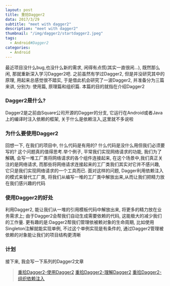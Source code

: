 ```yaml
---
layout: post
title: 重拾Dagger2
data: 2017/3/29
subtitle: "meet with dagger2"
description: "meet with dagger2"
thumbnail: "/img/dagger2/startdagger2.jpeg"
tags:
  - Android#Dagger2
categories:
  - Android
---
```


最近项目没什么bug,也没什么新的需求, 闲得有点慌(其实一直很闲...), 既然那么闲, 那就重新深入学习Dagger2吧. 之前虽然有学过Dagger2, 但是并没研究其中的原理, 用起来总感觉很不踏实, 于是借此机会研究了一波Dagger2, 并准备分为三篇来讲, 分别为: 使用篇, 原理篇和组织篇. 本篇的目的就指在介绍Dagger2

### Dagger2是什么?
Dagger2是之前由Square公司开源的Dagger的分支, 它运行在Android或者Java上的编译时注入依赖的框架, 关于什么是依赖注入,这里就不多说啦

### 为什么要使用Dagger2
回想一下, 在我们的项目中, 什么代码是有用的? 什么代码是没什么用但我们必须要写的? 这个问题真的值得思考.举个例子, 平常我们实现网络请求的功能, 我们为了解耦, 会写一堆工厂类将网络请求的各个组件连接起来, 在这个场景中,我们真正关注的是网络请求, 而那些将网络请求连接起来的工厂类我们其实对它并不感兴趣, 它只是我们实现网络请求的一个工具而已. 面对这样的问题, Dagger利用依赖注入的模式来替代工厂类, 将我们从编写一堆的工厂类中解放出来,从而让我们把精力放在我们感兴趣的代码

### 使用Dagger2的好处
利用Dagger2, 能让我们从一堆的引用模板代码中解放出来, 将更多的精力放在业务需求上; 由于Dagger2会帮我们自动生成需要依赖的代码, 这能极大的减少我们的工作量. 更有趣的是:Dagger2帮我们管理依被赖对象的生命周期, 比如使用Singleton注解就能实现单例, 不过这个单例实现是有条件的, 通过Dagger2管理被依赖的对象能让我们的项目结构更清晰

### 计划
接下来, 我会写一下系列的Dagger2文章

> [重拾Dagger2-使用Dagger2](https://cristianoro7.github.io/2017/09/29/%E9%87%8D%E6%8B%BEDagger2-%E4%BD%BF%E7%94%A8Dagger2/)
> [重拾Dagger2-理解Dagger2](https://cristianoro7.github.io/2017/09/29/%E9%87%8D%E6%8B%BEDagger2-%E7%90%86%E8%A7%A3Dagger2/)
> [重拾Dagger2-组织依赖注入](https://cristianoro7.github.io/2017/09/29/%E9%87%8D%E6%8B%BEDagger2-%E7%BB%84%E7%BB%87/)
